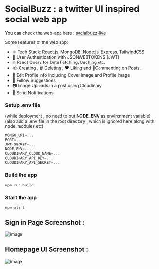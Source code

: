 # SocialBuzz : a twitter UI inspired social web app

You can check the web-app here : [socialbuzz-live](https://socialbuzz-7cu9.onrender.com)

Some Features of the web app:

-   ⚛️ Tech Stack: React.js, MongoDB, Node.js, Express, TailwindCSS
-   🔐 User Authentication with JSONWEBTOKENS (JWT)
-   🔥 React Query for Data Fetching, Caching etc.
-   ✍️ Creating , 🗑️ Deleting , ❤️ Liking and 💬Commenting on Posts . 
-   📝 Edit Profile Info including Cover Image and Profile Image
-   👥 Follow Suggestions
-   📷 Image Uploads in a post using Cloudinary
-   🔔 Send Notifications

### Setup .env file

(while deployment , no need to put **NODE_ENV** as environment variable)
(also add a .env file in the root directory , which is ignored here along with node_modules etc)

```js
MONGO_URI=...
PORT=...
JWT_SECRET=...
NODE_ENV=...
CLOUDINARY_CLOUD_NAME=...
CLOUDINARY_API_KEY=...
CLOUDINARY_API_SECRET=...
```

### Build the app

```shell
npm run build
```

### Start the app

```shell
npm start
```

## Sign in Page Screenshot : 

![image](https://github.com/user-attachments/assets/9c958d37-f386-4746-a6c5-0b5da5ee16ea)

## Homepage UI Screenshot : 

![image](https://github.com/user-attachments/assets/c42c6645-f7c2-4dac-98d4-8c7b63461a6f)


